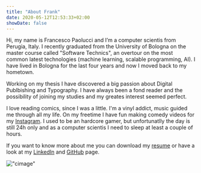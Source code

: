 ```yaml
---
title: "About Frank"
date: 2020-05-12T12:53:33+02:00
showDate: false
---
```


Hi, my name is Francesco Paolucci and I’m a computer scientis from Perugia, Italy. I recently graduated from the University of Bologna on the master course called "Software Technics", an overtour on the most common latest technologies (machine learning, scalable programming, AI). I have lived in Bologna for the last four years and now I moved back to my hometown.

Working on my thesis I have discovered a big passion about Digital Publbishing and Typography. I have always been a fond reader and the possibility of joining my studies and my greates interest seemed perfect. 

I love reading comics, since I was a little. I'm a vinyl addict, music guided me through all my life. On my freetime I have fun making comedy videos for my [Instagram](https://www.instagram.com/franklyn.mrshankly/ "Instagram"). I used to be an hardcore gamer, but unfortunatlly the day is still 24h only and as a computer scientis I need to sleep at least a couple of hours.

If you want to know more about me you can download my [resume](./curriculumVitae3.pdf) or have a look at my [LinkedIn](https://www.linkedin.com/in/francesco-paolucci-064aa61a5/) and [GitHub](https://github.com/sanofrank) page.

!["cimage"](/aboutMe_comics2.jpg)